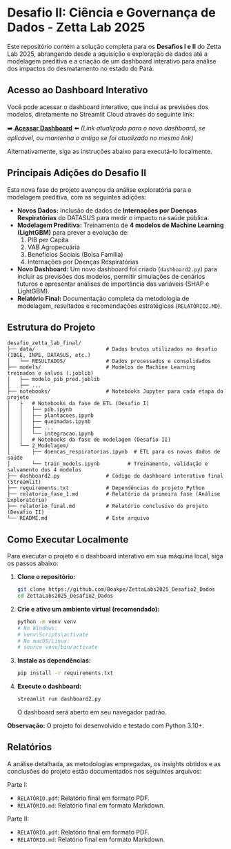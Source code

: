 # Desafio II: Ciência e Governança de Dados - Zetta Lab 2025

Este repositório contém a solução completa para os **Desafios I e II** do Zetta Lab 2025, abrangendo desde a aquisição e exploração de dados até a modelagem preditiva e a criação de um dashboard interativo para análise dos impactos do desmatamento no estado do Pará.

## Acesso ao Dashboard Interativo

Você pode acessar o dashboard interativo, que inclui as previsões dos modelos, diretamente no Streamlit Cloud através do seguinte link:

➡️ **[Acessar Dashboard](https://boakpe-zettalab2025-desafio2-dados-dashboard.streamlit.app/)** ⬅️ 
*(Link atualizado para o novo dashboard, se aplicável, ou mantenha o antigo se foi atualizado no mesmo link)*

Alternativamente, siga as instruções abaixo para executá-lo localmente.

## Principais Adições do Desafio II

Esta nova fase do projeto avançou da análise exploratória para a modelagem preditiva, com as seguintes adições:
- **Novos Dados:** Inclusão de dados de **Internações por Doenças Respiratórias** do DATASUS para medir o impacto na saúde pública.
- **Modelagem Preditiva:** Treinamento de **4 modelos de Machine Learning (LightGBM)** para prever a evolução de:
  1. PIB per Capita
  2. VAB Agropecuária
  3. Benefícios Sociais (Bolsa Família)
  4. Internações por Doenças Respiratórias
- **Novo Dashboard:** Um novo dashboard foi criado (`dashboard2.py`) para incluir as previsões dos modelos, permitir simulações de cenários futuros e apresentar análises de importância das variáveis (SHAP e LightGBM).
- **Relatório Final:** Documentação completa da metodologia de modelagem, resultados e recomendações estratégicas (`RELATÓRIO2.MD`).

## Estrutura do Projeto

```
desafio_zetta_lab_final/
├── data/                       # Dados brutos utilizados no desafio (IBGE, INPE, DATASUS, etc.)
│   └── RESULTADOS/             # Dados processados e consolidados
├── models/                     # Modelos de Machine Learning treinados e salvos (.joblib)
│   ├── modelo_pib_pred.joblib
│   ├── ...
├── notebooks/                  # Notebooks Jupyter para cada etapa do projeto
│   ├   # Notebooks da fase de ETL (Desafio I)
│   │   ├── pib.ipynb
│   │   ├── plantacoes.ipynb
│   │   ├── queimadas.ipynb
│   │   ├── ...
│   │   └── integracao.ipynb
│   │   # Notebooks da fase de modelagem (Desafio II)
│   └── 2_Modelagem/            
│       ├── doencas_respiratorias.ipynb  # ETL para os novos dados de saúde
│       └── train_models.ipynb         # Treinamento, validação e salvamento dos 4 modelos
├── dashboard2.py               # Código do dashboard interativo final (Streamlit)
├── requirements.txt            # Dependências do projeto Python
├── relatorio_fase_1.md         # Relatório da primeira fase (Análise Exploratória)
├── relatorio_final.md          # Relatório conclusivo do projeto (Desafio II)
└── README.md                   # Este arquivo
```

## Como Executar Localmente

Para executar o projeto e o dashboard interativo em sua máquina local, siga os passos abaixo:

1.  **Clone o repositório:**
    ```bash
    git clone https://github.com/Boakpe/ZettaLabs2025_Desafio2_Dados
    cd ZettaLabs2025_Desafio2_Dados
    ```

2.  **Crie e ative um ambiente virtual (recomendado):**
    ```bash
    python -m venv venv
    # No Windows:
    # venv\Scripts\activate
    # No macOS/Linux:
    # source venv/bin/activate
    ```

3.  **Instale as dependências:**
    ```bash
    pip install -r requirements.txt
    ```

4.  **Execute o dashboard:**
    ```bash
    streamlit run dashboard2.py
    ```
    O dashboard será aberto em seu navegador padrão.

**Observação:** O projeto foi desenvolvido e testado com Python 3.10+.

## Relatórios

A análise detalhada, as metodologias empregadas, os insights obtidos e as conclusões do projeto estão documentados nos seguintes arquivos:

Parte I:
*   `RELATÓRIO.pdf`: Relatório final em formato PDF.
*   `RELATÓRIO.md`: Relatório final em formato Markdown.

Parte II:
*   `RELATÓRIO.pdf`: Relatório final em formato PDF.
*   `RELATÓRIO.md`: Relatório final em formato Markdown.